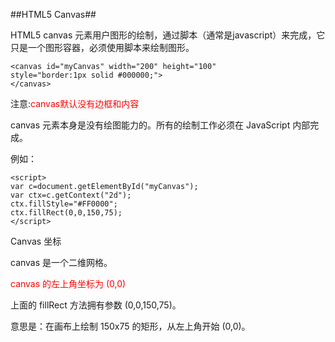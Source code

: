 ##HTML5 Canvas##

HTML5 canvas 元素用户图形的绘制，通过脚本（通常是javascript）来完成，它只是一个图形容器，必须使用脚本来绘制图形。

```
<canvas id="myCanvas" width="200" height="100"
style="border:1px solid #000000;">
</canvas>

```
注意:<font color="red">canvas默认没有边框和内容</font>

canvas 元素本身是没有绘图能力的。所有的绘制工作必须在 JavaScript 内部完成。

例如：

```
<script>
var c=document.getElementById("myCanvas");
var ctx=c.getContext("2d");
ctx.fillStyle="#FF0000";
ctx.fillRect(0,0,150,75);
</script>
```

Canvas 坐标

canvas 是一个二维网格。

<font color="red">canvas 的左上角坐标为 (0,0)</font>

上面的 fillRect 方法拥有参数 (0,0,150,75)。

意思是：在画布上绘制 150x75 的矩形，从左上角开始 (0,0)。





